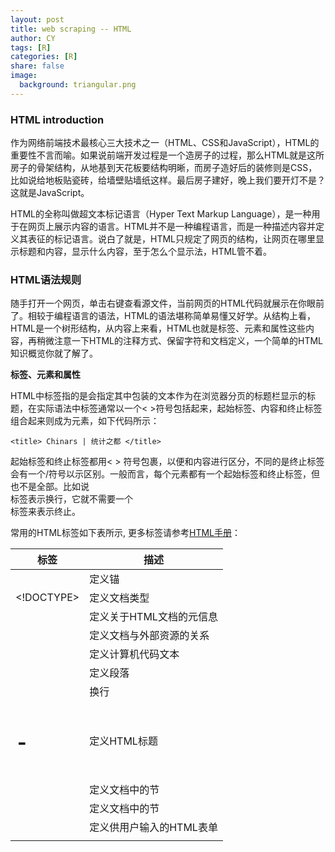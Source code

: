 ```yaml
---
layout: post            
title: web scraping -- HTML                         
author: CY                            
tags: [R]                                      
categories: [R]                           
share: false                              
image:                                      
  background: triangular.png 
---
```




### HTML introduction

作为网络前端技术最核心三大技术之一（HTML、CSS和JavaScript），HTML的重要性不言而喻。如果说前端开发过程是一个造房子的过程，那么HTML就是这所房子的骨架结构，从地基到天花板要结构明晰，而房子造好后的装修则是CSS，比如说给地板贴瓷砖，给墙壁贴墙纸这样。最后房子建好，晚上我们要开灯不是？这就是JavaScript。

HTML的全称叫做超文本标记语言（Hyper Text Markup Language），是一种用于在网页上展示内容的语言。HTML并不是一种编程语言，而是一种描述内容并定义其表征的标记语言。说白了就是，HTML只规定了网页的结构，让网页在哪里显示标题和内容，显示什么内容，至于怎么个显示法，HTML管不着。

### HTML语法规则

随手打开一个网页，单击右键查看源文件，当前网页的HTML代码就展示在你眼前了。相较于编程语言的语法，HTML的语法堪称简单易懂又好学。从结构上看，HTML是一个树形结构，从内容上来看，HTML也就是标签、元素和属性这些内容，再稍微注意一下HTML的注释方式、保留字符和文档定义，一个简单的HTML知识概览你就了解了。



**标签、元素和属性**

HTML中标签指的是会指定其中包装的文本作为在浏览器分页的标题栏显示的标题，在实际语法中标签通常以一个< >符号包括起来，起始标签、内容和终止标签组合起来则成为元素，如下代码所示：

    <title> Chinars | 统计之都 </title>

起始标签和终止标签都用< > 符号包裹，以便和内容进行区分，不同的是终止标签会有一个/符号以示区别。一般而言，每个元素都有一个起始标签和终止标签，但也不是全部。比如说<br>标签表示换行，它就不需要一个</br>标签来表示终止。

常用的HTML标签如下表所示, 更多标签请参考[HTML手册](http://www.w3school.com.cn/tags/)：

| 标签         | 描述             |
| ---------- | -------------- |
| <a>        | 定义锚            |
| <!DOCTYPE> | 定义文档类型         |
| <meta>     | 定义关于HTML文档的元信息 |
| <link>     | 定义文档与外部资源的关系   |
| <code>     | 定义计算机代码文本      |
| <p>        | 定义段落           |
| <br>       | 换行             |
| <h1>-<h6>  | 定义HTML标题       |
| <div>      | 定义文档中的节        |
| <span>     | 定义文档中的节        |
| <form>     | 定义供用户输入的HTML表单 |
| <script>   | 定义客户端脚本        |
| <tr>       | 定义表格中的行        |
| <td>       | 定义表格中的单元       |



标签最重要的一个特性是属性。例如：

	<a href="/chinar/chinar-2013/">第六届中国R语言会议</a>

锚标签<a>能够把相关的文本（这里是“第六届中国R语言会议”）和一个指向另一个地址的超链接关联起来。href="/chinar/chinar-2013/"这个属性指定锚链接，浏览器会自动把这类元素转化为带有下划线并且可以点击的样式。总而言之，属性就是让标签能够描述其内容处理方式的选项。具体属性的作用则根据相应的标签来定。

属性总是处于起始标签的内部，标签名的右侧，一个标签拥有多个属性也是常见操作，多个属性之间用空格分开。就像下面这样：

	<div><img src="https://uploads.cosx.org/2010/10/SHUFE_map.jpg" alt="Thumbnail" /></div>


**树形结构**

就像文档结构图一样，HTML最大的一个特点就是它呈现出树形结构的样子。先看一个简单的HTML结构示例：
```
<!DOCTYPE html>                        
    <html>         
       <head>             
          <title> Chinars | 统计之都 </title>              
      </head>               
        <body>             
           第10届中国R会议简介            
        </body>                  
    </html>                   
```

<!DOCTYPE html>是文档定义类型标签，忽略这个的话这个例子的第一个元素是<html>元素，在这个元素的起始和终止标签内，又有几个标签分别起始和终止：<head><title>和<body>。<head>和<body>标签是直接被<html>元素包含的，<title>标签则包含在<head>标签内。一个典型的树形结构就这样被描述出来了。

在结构良好并且合法的HTML文件中，所有元素相互之间必须是严格嵌套的。一对起始标签和终止标签必须完全包含在另一对起始和终止标签内。


### HTML的R语言解析

所谓解析，是为了获得有用的HTML文件表征，运用一个能够理解标记结构特殊含义的程序、并在某个R的专用数据结构内部重建HTML文件隐含的层次结构，而不是仅仅读取。在R语言中，我们通常使用XML包中的`htmlParse()`函数来解析一个HTML文件，XML有着与以C语言为基础的libxml2库的接口，功能十分强大。且看简单的R代码示例：

```
library(XML)
url <- "http://www.r-datacollection.com/materials/html/JavaScript.html"
exmaple1 <- htmlParse(file = url)
print(example1)
```

解析出来的结果什么呢？就是你打开该网页，右击查看源代码后出来的内容呀。为啥要解析HTML网页？为了方便下步的数据提取呀，傻狍子～


### References    

[R语言爬虫系列1|HTML基础与R语言解析](https://ask.hellobi.com/blog/louwill12/9672)